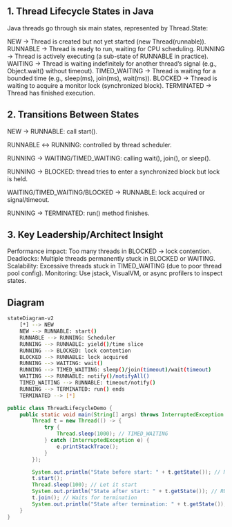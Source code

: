 ## 1. Thread Lifecycle States in Java
Java threads go through six main states, represented by Thread.State:

NEW → Thread is created but not yet started (new Thread(runnable)).
RUNNABLE → Thread is ready to run, waiting for CPU scheduling.
RUNNING → Thread is actively executing (a sub-state of RUNNABLE in practice).
WAITING → Thread is waiting indefinitely for another thread’s signal (e.g., Object.wait() without timeout).
TIMED_WAITING → Thread is waiting for a bounded time (e.g., sleep(ms), join(ms), wait(ms)).
BLOCKED → Thread is waiting to acquire a monitor lock (synchronized block).
TERMINATED → Thread has finished execution.


## 2. Transitions Between States

NEW → RUNNABLE: call start().

RUNNABLE ↔ RUNNING: controlled by thread scheduler.

RUNNING → WAITING/TIMED_WAITING: calling wait(), join(), or sleep().

RUNNING → BLOCKED: thread tries to enter a synchronized block but lock is held.

WAITING/TIMED_WAITING/BLOCKED → RUNNABLE: lock acquired or signal/timeout.

RUNNING → TERMINATED: run() method finishes.

## 3. Key Leadership/Architect Insight

Performance impact: Too many threads in BLOCKED → lock contention.
Deadlocks: Multiple threads permanently stuck in BLOCKED or WAITING.
Scalability: Excessive threads stuck in TIMED_WAITING (due to poor thread pool config).
Monitoring: Use jstack, VisualVM, or async profilers to inspect states.

## Diagram



```bash
stateDiagram-v2
    [*] --> NEW
    NEW --> RUNNABLE: start()
    RUNNABLE --> RUNNING: Scheduler
    RUNNING --> RUNNABLE: yield()/time slice
    RUNNING --> BLOCKED: lock contention
    BLOCKED --> RUNNABLE: lock acquired
    RUNNING --> WAITING: wait()
    RUNNING --> TIMED_WAITING: sleep()/join(timeout)/wait(timeout)
    WAITING --> RUNNABLE: notify()/notifyAll()
    TIMED_WAITING --> RUNNABLE: timeout/notify()
    RUNNING --> TERMINATED: run() ends
    TERMINATED --> [*]

```

```java
public class ThreadLifecycleDemo {
    public static void main(String[] args) throws InterruptedException {
        Thread t = new Thread(() -> {
            try {
                Thread.sleep(1000); // TIMED_WAITING
            } catch (InterruptedException e) {
                e.printStackTrace();
            }
        });

        System.out.println("State before start: " + t.getState()); // NEW
        t.start();
        Thread.sleep(100); // Let it start
        System.out.println("State after start: " + t.getState()); // RUNNABLE / TIMED_WAITING
        t.join(); // Waits for termination
        System.out.println("State after termination: " + t.getState()); // TERMINATED
    }
}


```

